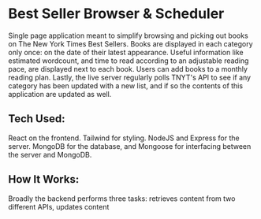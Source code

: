 # Best Seller Browser & Scheduler
Single page application meant to simplify browsing and picking out books on The New York Times Best Sellers. Books are displayed in each category only once: on the date of their latest appearance. Useful information like estimated wordcount, and time to read according to an adjustable reading pace, are displayed next to each book. Users can add books to a monthly reading plan. Lastly, the live server regularly polls TNYT's API to see if any category has been updated with a new list, and if so the contents of this application are updated as well.

## Tech Used:
React on the frontend. Tailwind for styling. NodeJS and Express for the server. MongoDB for the database, and Mongoose for interfacing between the server and MongoDB.

## How It Works:
Broadly the backend performs three tasks: retrieves content from two different APIs, updates content 






